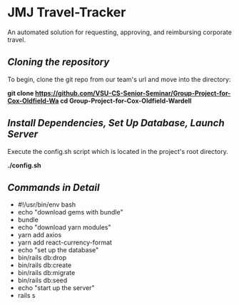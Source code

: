 # JMJ Travel-Tracker

An automated solution for requesting, approving, and reimbursing corporate travel.



## *Cloning the repository*

To begin, clone the git repo from our team's url and move into the directory:

__git clone https://github.com/VSU-CS-Senior-Seminar/Group-Project-for-Cox-Oldfield-Wa
cd Group-Project-for-Cox-Oldfield-Wardell__

## *Install Dependencies, Set Up Database, Launch Server*

Execute the config.sh script which is located in the project's root directory. 

__./config.sh__

## *Commands in Detail*

* #!/usr/bin/env bash
* echo "download gems with bundle"
* bundle
* echo "download yarn modules"
* yarn add axios
* yarn add react-currency-format
* echo "set up the database"
* bin/rails db:drop
* bin/rails db:create
* bin/rails db:migrate
* bin/rails db:seed
* echo "start up the server"
* rails s
